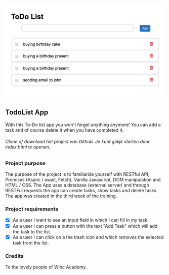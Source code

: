 
![Demo](demo.png)

## TodoList App
With this To-Do list app you won't forget anything anymore! You can add a task and of course delete it when you have completed it.

###### Clone of download het project van Github. Je kunt gelijk starten door index.html te openen.

### Project purpose
The purpose of the project is to familiarize yourself with RESTful API, Promises (Async / await, Fetch), Vanilla Javascript, DOM manipulation and HTML / CSS. The App uses a database (external server) and through RESTFul requests the app can create tasks, show tasks and delete tasks. The app was created in the third week of the training.

### Project requirements
- [x] As a user I want to see an input field in which I can fill in my task.
- [x] As a user I can press a button with the text "Add Task" which will add the task to the list.
- [x] As a user I can click on a the trash icon and which removes the selected task from the list.

### Credits
To the lovely people of Winc Academy.
